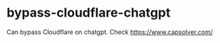 # bypass-cloudflare-chatgpt
Can bypass Cloudflare on chatgpt. Check https://www.capsolver.com/ 
                                                                                                                                                      